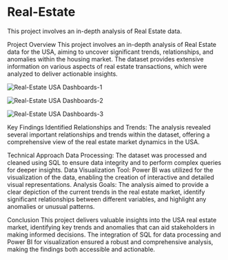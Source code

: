 # Real-Estate
This project involves an in-depth analysis of Real Estate data.

Project Overview
This project involves an in-depth analysis of Real Estate data for the USA, aiming to uncover significant trends, relationships, and anomalies within the housing market. The dataset provides extensive information on various aspects of real estate transactions, which were analyzed to deliver actionable insights.

![Real-Estate USA Dashboards-1](https://github.com/user-attachments/assets/9464254a-ead3-47b9-bf95-f755dab0fe80)

![Real-Estate USA Dashboards-2](https://github.com/user-attachments/assets/42c27f6a-2a85-4b95-8408-e7eb4b9edad3)

![Real-Estate USA Dashboards-3](https://github.com/user-attachments/assets/c537c4a3-049b-4eda-b18c-eb9cb3e6332a)


Key Findings
Identified Relationships and Trends:
The analysis revealed several important relationships and trends within the dataset, offering a comprehensive view of the real estate market dynamics in the USA.

Technical Approach
Data Processing: The dataset was processed and cleaned using SQL to ensure data integrity and to perform complex queries for deeper insights.
Data Visualization Tool: Power BI was utilized for the visualization of the data, enabling the creation of interactive and detailed visual representations.
Analysis Goals: The analysis aimed to provide a clear depiction of the current trends in the real estate market, identify significant relationships between different variables, and highlight any anomalies or unusual patterns.

Conclusion
This project delivers valuable insights into the USA real estate market, identifying key trends and anomalies that can aid stakeholders in making informed decisions. The integration of SQL for data processing and Power BI for visualization ensured a robust and comprehensive analysis, making the findings both accessible and actionable.
